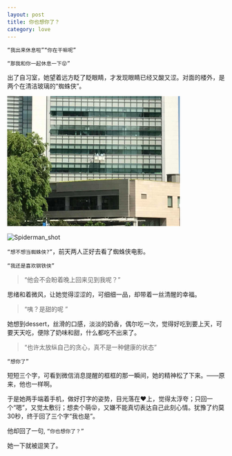 ```yaml
---
layout: post
title: 你也想你了？
category: love
---
```


`“我出来休息啦”“你在干嘛呢”`

`“那我和你一起休息一下😝” `

出了自习室，她望着远方眨了眨眼睛，才发现眼睛已经又酸又涩。对面的楼外，是两个在清洁玻璃的“蜘蛛侠”。
<p><img alt="spidermen_camera" src="/assets/img/spidermen.JPG" height="300" />
</p>

<p>
<img alt="Spiderman_shot" src="/assets/img/Spiderman.png" height="200" />
</p>

`“想不想当蜘蛛侠?”`，前天两人正好去看了蜘蛛侠电影。

`“我还是喜欢钢铁侠”`

>“他会不会盼着晚上回来见到我呢？”

思绪和着微风，让她觉得涩涩的，可细细一品，却带着一丝清醒的幸福。

> “咦？是甜的呢 ” 

她想到dessert，丝滑的口感，淡淡的奶香，偶尔吃一次，觉得好吃到要上天，可要天天吃，便除了奶味和甜，什么都吃不出来了。

>“也许太放纵自己的贪心，真不是一种健康的状态”

` “想你了” `

短短三个字，可看到微信消息提醒的框框的那一瞬间，她的精神松了下来。——原来，他也一样啊。

于是她两手端着手机，做好打字的姿势，目光落在❤️上，觉得太浮夸；只回一个“嗯”，又觉太敷衍；想卖个萌😝，又嫌不能真切表达自己此刻心情。犹豫了约莫30秒，终于回了三个字“我也是”。

他却回了一句, `“你也想你了？”`

她一下就被逗笑了。

